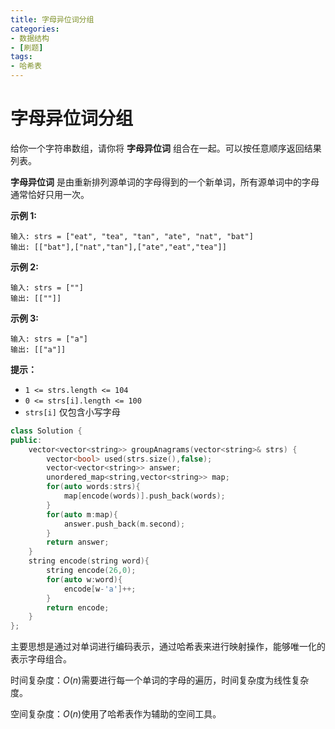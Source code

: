 ```yaml
---
title: 字母异位词分组
categories:
- 数据结构
- [刷题]
tags:
- 哈希表
---
```

# 字母异位词分组

给你一个字符串数组，请你将 **字母异位词** 组合在一起。可以按任意顺序返回结果列表。

**字母异位词** 是由重新排列源单词的字母得到的一个新单词，所有源单词中的字母通常恰好只用一次。

**示例 1:**

```
输入: strs = ["eat", "tea", "tan", "ate", "nat", "bat"]
输出: [["bat"],["nat","tan"],["ate","eat","tea"]]
```

**示例 2:**

```
输入: strs = [""]
输出: [[""]]
```

**示例 3:**

```
输入: strs = ["a"]
输出: [["a"]]
```

 

**提示：**

- `1 <= strs.length <= 104`
- `0 <= strs[i].length <= 100`
- `strs[i]` 仅包含小写字母

```cpp
class Solution {
public:
    vector<vector<string>> groupAnagrams(vector<string>& strs) {
        vector<bool> used(strs.size(),false);
        vector<vector<string>> answer;
        unordered_map<string,vector<string>> map;
        for(auto words:strs){
            map[encode(words)].push_back(words);
        }
        for(auto m:map){
            answer.push_back(m.second);
        }
        return answer;
    }
    string encode(string word){
        string encode(26,0);
        for(auto w:word){
            encode[w-'a']++;
        }
        return encode;
    }
};
```

主要思想是通过对单词进行编码表示，通过哈希表来进行映射操作，能够唯一化的表示字母组合。

时间复杂度：$O(n)$需要进行每一个单词的字母的遍历，时间复杂度为线性复杂度。

空间复杂度：$O(n)$使用了哈希表作为辅助的空间工具。